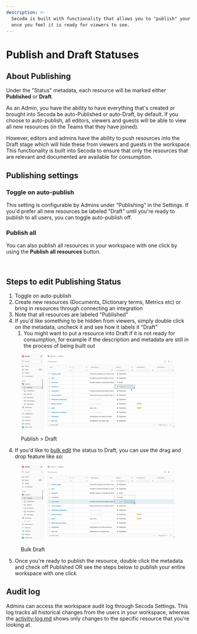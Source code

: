 ```yaml
---
description: >-
  Secoda is built with functionality that allows you to "publish" your workplace
  once you feel it is ready for viewers to see.
---
```


# Publish and Draft Statuses

## **About Publishing** <a href="#h_3a4bfd6458" id="h_3a4bfd6458"></a>

Under the "Status" metadata, each resource will be marked either **Published** or **Draft**.&#x20;

As an Admin, you have the ability to have everything that's created or brought into Secoda be auto-Published or auto-Draft, by default. If you choose to auto-publish, all editors, viewers and guests will be able to view all new resources (in the Teams that they have joined).&#x20;

However, editors and admins have the ability to push resources into the Draft stage which will hide these from viewers and guests in the workspace. This functionality is built into Secoda to ensure that only the resources that are relevant and documented are available for consumption.

## Publishing settings

### Toggle on auto-publish

This setting is configurable by Admins under "Publishing" in the Settings. If you'd prefer all new resources be labeled "Draft" until you're ready to publish to all users, you can toggle auto-publish off.

### Publish all

You can also publish all resources in your workspace with one click by using the **Publish all resources** button.

<figure><img src="../../../.gitbook/assets/Screenshot 2023-12-18 at 9.40.50 AM (1).png" alt=""><figcaption></figcaption></figure>

## Steps to edit Publishing Status

1. Toggle on auto-publish
2. Create new resources (Documents, Dictionary terms, Metrics etc) or bring in resources through connecting an integration
3. Note that all resources are labeled "Published"
4. If you'd like something to be hidden from viewers, simply double click on the metadata, uncheck it and see how it labels it "Draft"
   1. You might want to put a resource into Draft if it is not ready for consumption, for example if the description and metadata are still in the process of being built out

<figure><img src="../../../.gitbook/assets/Kapture 2023-12-06 at 16.12.08.gif" alt=""><figcaption><p>Publish > Draft</p></figcaption></figure>

4. If you'd like to [bulk edit](../../../resource-and-metadata-management/add-documentation/bulk-editing-resources.md) the status to Draft, you can use the drag and drop feature like so:

<figure><img src="../../../.gitbook/assets/Kapture 2023-12-06 at 16.13.54.gif" alt=""><figcaption><p>Bulk Draft</p></figcaption></figure>

5. Once you're ready to publish the resource, double click the metadata and check off Published OR see the steps below to publish your entire workspace with one click

## Audit log

Admins can access the workspace audit log through Secoda Settings. This log tracks all historical changes from the users in your workspace, whereas the [activity-log.md](../../../features/activity-log.md "mention") shows only changes to the specific resource that you're looking at.

<figure><img src="../../../.gitbook/assets/Kapture 2023-12-13 at 13.01.13.gif" alt=""><figcaption></figcaption></figure>

